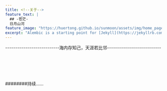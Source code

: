 ```yaml
---
title: <!--关于-->
feature_text: |
  ## -苍茫-
  日月山河
feature_image: "https://huertong.github.io/sunmoon/assets/img/home_page_top_pic.png"
excerpt: "Alembic is a starting point for [Jekyll](https://jekyllrb.com/) projects. Rather than starting from scratch, this boilerplate is designed to get the ball rolling immediately. Install it, configure it, tweak it, push it"
---
```


  ---------------------------海内存知己，天涯若比邻---------------------------

<!--
{% include button.html text="github" icon="github" link="https://github.com/" color="#0366d6" %} 

## 专题
-->

<br>
<br>
<br>
<br>

########持续......
<br>
<br>
<br>
